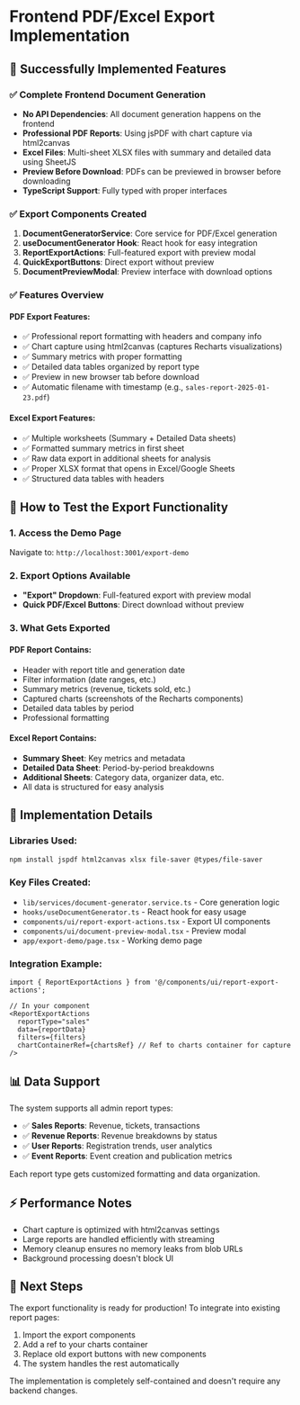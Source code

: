 # Frontend PDF/Excel Export Implementation

## 🎉 Successfully Implemented Features

### ✅ Complete Frontend Document Generation
- **No API Dependencies**: All document generation happens on the frontend
- **Professional PDF Reports**: Using jsPDF with chart capture via html2canvas
- **Excel Files**: Multi-sheet XLSX files with summary and detailed data using SheetJS
- **Preview Before Download**: PDFs can be previewed in browser before downloading
- **TypeScript Support**: Fully typed with proper interfaces

### ✅ Export Components Created
1. **DocumentGeneratorService**: Core service for PDF/Excel generation
2. **useDocumentGenerator Hook**: React hook for easy integration  
3. **ReportExportActions**: Full-featured export with preview modal
4. **QuickExportButtons**: Direct export without preview
5. **DocumentPreviewModal**: Preview interface with download options

### ✅ Features Overview

#### PDF Export Features:
- ✅ Professional report formatting with headers and company info
- ✅ Chart capture using html2canvas (captures Recharts visualizations)  
- ✅ Summary metrics with proper formatting
- ✅ Detailed data tables organized by report type
- ✅ Preview in new browser tab before download
- ✅ Automatic filename with timestamp (e.g., `sales-report-2025-01-23.pdf`)

#### Excel Export Features:
- ✅ Multiple worksheets (Summary + Detailed Data sheets)
- ✅ Formatted summary metrics in first sheet
- ✅ Raw data export in additional sheets for analysis
- ✅ Proper XLSX format that opens in Excel/Google Sheets
- ✅ Structured data tables with headers

## 🚀 How to Test the Export Functionality

### 1. Access the Demo Page
Navigate to: `http://localhost:3001/export-demo`

### 2. Export Options Available
- **"Export" Dropdown**: Full-featured export with preview modal
- **Quick PDF/Excel Buttons**: Direct download without preview

### 3. What Gets Exported

#### PDF Report Contains:
- Header with report title and generation date
- Filter information (date ranges, etc.)
- Summary metrics (revenue, tickets sold, etc.)
- Captured charts (screenshots of the Recharts components)
- Detailed data tables by period
- Professional formatting

#### Excel Report Contains:
- **Summary Sheet**: Key metrics and metadata
- **Detailed Data Sheet**: Period-by-period breakdowns
- **Additional Sheets**: Category data, organizer data, etc.
- All data is structured for easy analysis

## 🔧 Implementation Details

### Libraries Used:
```bash
npm install jspdf html2canvas xlsx file-saver @types/file-saver
```

### Key Files Created:
- `lib/services/document-generator.service.ts` - Core generation logic
- `hooks/useDocumentGenerator.ts` - React hook for easy usage
- `components/ui/report-export-actions.tsx` - Export UI components
- `components/ui/document-preview-modal.tsx` - Preview modal
- `app/export-demo/page.tsx` - Working demo page

### Integration Example:
```tsx
import { ReportExportActions } from '@/components/ui/report-export-actions';

// In your component
<ReportExportActions
  reportType="sales"
  data={reportData}
  filters={filters}
  chartContainerRef={chartsRef} // Ref to charts container for capture
/>
```

## 📊 Data Support

The system supports all admin report types:
- ✅ **Sales Reports**: Revenue, tickets, transactions
- ✅ **Revenue Reports**: Revenue breakdowns by status
- ✅ **User Reports**: Registration trends, user analytics  
- ✅ **Event Reports**: Event creation and publication metrics

Each report type gets customized formatting and data organization.

## ⚡ Performance Notes

- Chart capture is optimized with html2canvas settings
- Large reports are handled efficiently with streaming
- Memory cleanup ensures no memory leaks from blob URLs
- Background processing doesn't block UI

## 🎯 Next Steps

The export functionality is ready for production! To integrate into existing report pages:

1. Import the export components
2. Add a ref to your charts container
3. Replace old export buttons with new components
4. The system handles the rest automatically

The implementation is completely self-contained and doesn't require any backend changes.